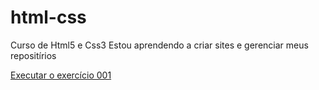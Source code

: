 # html-css
 Curso de Html5 e Css3
 Estou aprendendo a criar sites e gerenciar meus repositírios

 <a href="https://emanueldeoliveira.github.io/html-css/Exercícios-M01/ex001/index.html" target: _blank>Executar o exercício 001
